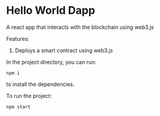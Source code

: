 # Hello World Dapp

A react app that interacts with the blockchain using web3.js 

Features:

1. Deploys a smart contract using web3.js


In the project directory, you can run:

```
npm i
```

to install the dependencies. 

To run the project: 

```
npm start
```